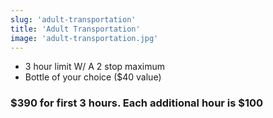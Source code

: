 ```yaml
---
slug: 'adult-transportation'
title: 'Adult Transportation'
image: 'adult-transportation.jpg'
---
```


* 3 hour limit W/ A 2 stop maximum
* Bottle of your choice ($40 value)
  
### $390 for first 3 hours. Each additional hour is $100